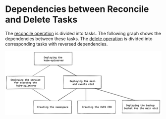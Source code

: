 # Dependencies between Reconcile and Delete Tasks

The [reconcile operation](../pkg/virtualgarden/operation_reconcile.go) is divided into tasks. The following graph shows 
the dependencies between these tasks.  The [delete operation](../pkg/virtualgarden/operation_delete.go) is divided into 
corresponding tasks with reversed dependencies.

![dependencies between reconcile tasks](img/task-dependencies.png)

